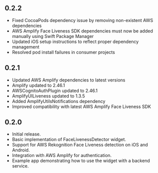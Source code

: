 ## 0.2.2

* Fixed CocoaPods dependency issue by removing non-existent AWS dependencies
* AWS Amplify Face Liveness SDK dependencies must now be added manually using Swift Package Manager
* Updated iOS setup instructions to reflect proper dependency management
* Resolved pod install failures in consumer projects

## 0.2.1

* Updated AWS Amplify dependencies to latest versions
* Amplify updated to 2.46.1
* AWSCognitoAuthPlugin updated to 2.46.1  
* AmplifyUILiveness updated to 1.3.5
* Added AmplifyUtilsNotifications dependency
* Improved compatibility with latest AWS Amplify Face Liveness SDK

## 0.2.0

* Initial release.
* Basic implementation of FaceLivenessDetector widget.
* Support for AWS Rekognition Face Liveness detection on iOS and Android.
* Integration with AWS Amplify for authentication.
* Example app demonstrating how to use the widget with a backend service.
